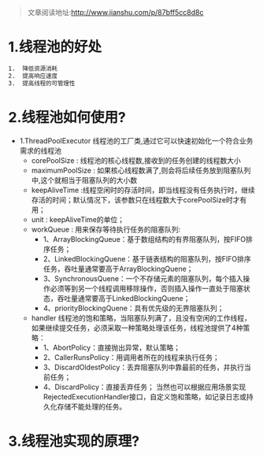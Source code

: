 > 文章阅读地址:<http://www.jianshu.com/p/87bff5cc8d8c>

# 1.线程池的好处

```tex
1.  降低资源消耗
2.  提高响应速度
3.  提高线程的可管理性
```

# 2.线程池如何使用?

- 1.ThreadPoolExecutor 线程池的工厂类,通过它可以快速初始化一个符合业务需求的线程池
  - corePoolSize : 线程池的核心线程数,接收到的任务创建的线程数大小
  - maximumPoolSize : 如果核心线程数满了,则会将后续任务放到阻塞队列中,这个就相当于阻塞队列的大小数
  - keepAliveTime :线程空闲时的存活时间，即当线程没有任务执行时，继续存活的时间；默认情况下，该参数只在线程数大于corePoolSize时才有用；
  - unit : keepAliveTime的单位；
  - workQueue : 用来保存等待执行任务的阻塞队列:
    - 1、ArrayBlockingQueue：基于数组结构的有界阻塞队列，按FIFO排序任务；
    - 2、LinkedBlockingQuene：基于链表结构的阻塞队列，按FIFO排序任务，吞吐量通常要高于ArrayBlockingQuene；
    - 3、SynchronousQuene：一个不存储元素的阻塞队列，每个插入操作必须等到另一个线程调用移除操作，否则插入操作一直处于阻塞状态，吞吐量通常要高于LinkedBlockingQuene；
    - 4、priorityBlockingQuene：具有优先级的无界阻塞队列；
  - handler 线程池的饱和策略，当阻塞队列满了，且没有空闲的工作线程，如果继续提交任务，必须采取一种策略处理该任务，线程池提供了4种策略：
    - 1、AbortPolicy：直接抛出异常，默认策略；
    - 2、CallerRunsPolicy：用调用者所在的线程来执行任务；
    - 3、DiscardOldestPolicy：丢弃阻塞队列中靠最前的任务，并执行当前任务；
    - 4、DiscardPolicy：直接丢弃任务； 当然也可以根据应用场景实现RejectedExecutionHandler接口，自定义饱和策略，如记录日志或持久化存储不能处理的任务。

# 3.线程池实现的原理?